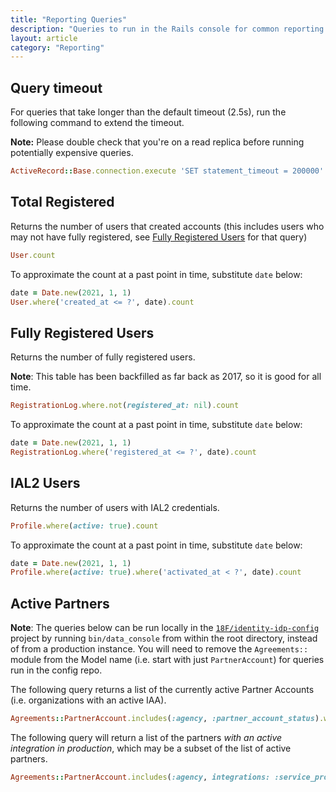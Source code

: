 ```yaml
---
title: "Reporting Queries"
description: "Queries to run in the Rails console for common reporting questions"
layout: article
category: "Reporting"
---
```


## Query timeout

For queries that take longer than the default timeout (2.5s), run the following command to extend the timeout.

**Note:** Please double check that you're on a read replica before running potentially expensive queries.

```ruby
ActiveRecord::Base.connection.execute 'SET statement_timeout = 200000'
```

## Total Registered

Returns the number of users that created accounts (this includes users who may not have fully registered, see [Fully Registered Users](#fully-registered-users) for that query)

```ruby
User.count
```

To approximate the count at a past point in time, substitute `date` below:

```ruby
date = Date.new(2021, 1, 1)
User.where('created_at <= ?', date).count
```

## Fully Registered Users

Returns the number of fully registered users.

**Note**: This table has been backfilled as far back as 2017, so it is good for all time.

```ruby
RegistrationLog.where.not(registered_at: nil).count
```

To approximate the count at a past point in time, substitute `date` below:

```ruby
date = Date.new(2021, 1, 1)
RegistrationLog.where('registered_at <= ?', date).count
```

## IAL2 Users

Returns the number of users with IAL2 credentials.

```ruby
Profile.where(active: true).count
```

To approximate the count at a past point in time, substitute `date` below:

```ruby
date = Date.new(2021, 1, 1)
Profile.where(active: true).where('activated_at < ?', date).count
```

## Active Partners

**Note**: The queries below can be run locally in the [`18F/identity-idp-config`](https://github.com/18F/identity-idp-config) project by running `bin/data_console` from within the root directory, instead of from a production instance. You will need to remove the `Agreements::` module from the Model name (i.e. start with just `PartnerAccount`) for queries run in the config repo.

The following query returns a list of the currently active Partner Accounts (i.e. organizations with an active IAA).

```ruby
Agreements::PartnerAccount.includes(:agency, :partner_account_status).where(partner_account_statuses: { name: 'active' }).distinct
```

The following query will return a list of the partners *with an active integration in production*, which may be a subset of the list of active partners.

```ruby
Agreements::PartnerAccount.includes(:agency, integrations: :service_provider).where(service_providers: { restrict_to_deploy_env: 'prod', active: true }).distinct
```
